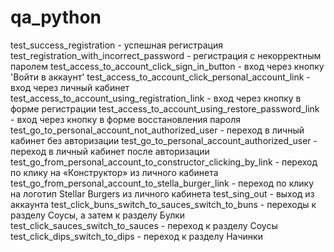 # qa_python
test_success_registration - успешная регистрация 
test_registration_with_incorrect_password - регистрация с некорректным паролем
test_access_to_account_click_sign_in_button - вход через кнопку 'Войти в аккаунт'
test_access_to_account_click_personal_account_link - вход через личный кабинет
test_access_to_account_using_registration_link - вход через кнопку в форме регистрации
test_access_to_account_using_restore_password_link - вход через кнопку в форме восстановления пароля
test_go_to_personal_account_not_authorized_user - переход в личный кабинет без авторизации
test_go_to_personal_account_authorized_user - переход в личный кабинет после авторизации 
test_go_from_personal_account_to_constructor_clicking_by_link - переход по клику на «Конструктор» из личного кабинета
test_go_from_personal_account_to_stella_burger_link - переход по клику на логотип Stellar Burgers из личного кабинета
test_sing_out - выход из аккаунта
test_click_buns_switch_to_sauces_switch_to_buns - переходы к разделу Соусы, а затем к разделу Булки
test_click_sauces_switch_to_sauces - переход к разделу Соусы
test_click_dips_switch_to_dips - переход к разделу Начинки